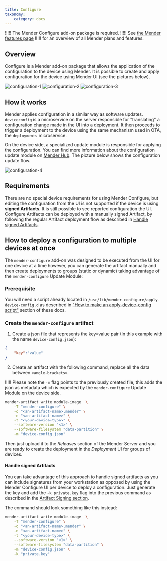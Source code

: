 ```yaml
---
title: Configure
taxonomy:
    category: docs
---
```


!!!!! The Mender Configure add-on package is required.
!!!!! See [the Mender features page](https://mender.io/product/features?target=_blank)
!!!!! for an overview of all Mender plans and features.

## Overview

Configure is a Mender add-on package that allows the application of the configuration to the device using Mender.
It is possible to create and apply configuration for the device using Mender UI (see the pictures below).

![configuration-1](deviceconfig1.png)
![configuration-2](deviceconfig2.png)
![configuration-3](deviceconfig3.png)

## How it works

Mender applies configuration in a similar way as software updates.
`deviceconfig` is a microservice on the server responsible for "translating" a configuration change made in the UI into a deployment.
It then proceeds to trigger a deployment to the device using the same mechanism used in OTA, the `deployments` microservice.

On the device side, a specialized update module is responsible for applying the configuration.
You can find more information about the configuration update module on [Mender Hub](https://hub.mender.io).
The picture below shows the configuration update flow.

![configuration-4](configure1.png)

## Requirements

There are no special device requirements for using Mender Configure, but editing the configuration
from the UI is not supported if the device is using **signed Artifacts**. It is still possible to
see reported configuration the UI. Configure Artifacts can be
deployed with a manually signed Artifact, by following the regular Artifact deployment flow as described in [Handle signed Artifacts](#handle-signed-artifacts).

## How to deploy a configuration to multiple devices at once

The `mender-configure` add-on was designed to be executed from the UI for one device at a time however, you can generate the artifact manually and then create deployments to groups (static or dynamic) taking advantage of the `mender-configure` Update Module:

### Prerequisite

You will need a script already located in `/usr/lib/mender-configure/apply-device-config.d` as described in ["How to make an apply-device-config script"](01.Device-integration/docs.md#how-to-write-an-apply-device-config-script) section of these docs.

### Create the `mender-configure` artifact

1. Create a json file that represents the key=value pair (In this example with the name `device-config.json`):

```json
{
    "key":"value"
}
```

2. Create an artifact with the following command, replace all the data between `<angle-brackets>`.

!!!!! Please note the `-m` flag points to the previously created file, this adds the json as metadata which is expected by the `mender-configure` Update Module on the device side.

```bash
mender-artifact write module-image  \
    -T "mender-configure" \
    -o "<an-artifact-name>.mender" \
    -n "<an-artifact-name>" \
    -t "<your-device-type>" \
    --software-version "<1>" \
    --software-filesystem "data-partition" \
    -m "device-config.json"
```

Then just upload it to the _Releases_ section of the Mender Server and you are ready to create the deployment in the _Deployment_ UI for groups of devices.

#### Handle signed Artifacts

You can take advantage of this approach to handle signed artifacts as you can include signatures from your workstation as opposed by using the Mender Configure UI per device to deploy a configuration. Just generate the key and add the `-k private.key` flag into the previous command as described in the [Artifact Signing section](../../06.Artifact-creation/07.Sign-and-verify/docs.md#signing).

The command should look something like this instead:

```bash
mender-artifact write module-image  \
    -T "mender-configure" \
    -o "<an-artifact-name>.mender" \
    -n "<an-artifact-name>" \
    -t "<your-device-type>" \
    --software-version "<1>" \
    --software-filesystem "data-partition" \
    -m "device-config.json" \
    -k "private.key"
```
